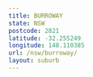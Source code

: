 ```yaml
---
title: BURROWAY
state: NSW
postcode: 2821
latitude: -32.255249
longitude: 148.110385
url: /nsw/burroway/
layout: suburb
---
```

